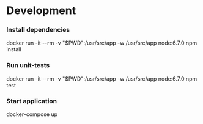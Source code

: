 # Development

### Install dependencies
docker run -it --rm -v "$PWD":/usr/src/app -w /usr/src/app node:6.7.0 npm install

### Run unit-tests
docker run -it --rm -v "$PWD":/usr/src/app -w /usr/src/app node:6.7.0 npm test

### Start application
docker-compose up
